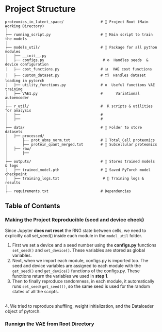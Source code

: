 # Project Structure 
```
proteomics_in_latent_space/                 # 🔹 Project Root (Main Working Directory)
│
├── running_script.py                       # 🔹 Main script to train the models 
│
├── models_util/                            # 🔹 Package for all python modules 
│   ├── __init__.py                        
│   ├── configs.py                           # ⚙️  Handles seeds  & device configuration
│   ├── cost_functions.py                   # 📊  VAE cost functions 
│   ├── custom_dataset.py                   # 🗂️  Handles dataset loading in pytorch
│   ├── utility_functions.py                # ⚙️  Useful functions VAE training  
│   ├── VAE1.py                             #      Variational autoencoder 
│
├── r_util/                                 #  R scripts & utilities for analysis 
│   ├──                                     # 
│   ├──                                     #
│
├── data/                                   # 🔹 Folder to store datasets
│   ├── processed/
│       ├── prot_abms_norm.txt              # 📜 Total Cell proteomics
│       ├── protein_quant_merged.txt        # 📜 Subcellular proteomics   
│   ├── raw/
│       ├──                        
│
├── outputs/                                # 📁 Stores trained models & logs
│   ├── trained_model.pth                   # 🎯 Saved PyTorch model checkpoint
│   ├── training_logs.txt                    # 📄 Training logs & results
│
├── requirements.txt                        # Dependencies

```


## Table of Contents



### Making the Project Reproducible (seed and device check)
Since Jupyter **does not reset** the RNG state between cells, we need to explicitly call set_seed() inside each module in the `model_util` folder.<br>
1. First we set a device and a seed number using the **configs.py** functions `set_seed()` and `set_device()`. These variables are stored as global variables. <br>
2. Next, when we import each module, configs.py is imported too. The seed and device variables are assigned to each module with the `get_seed()` and `get_device()` functions of the configs.py. These functions return the variables we used in **step 1**. <br>
3. Then to finally reproduce randomness, in each module, it automatically runs `set_seed(get_seed())`, so the same seed is used for the random states of all the scripts. 
<br>
4. We tried to reproduce shuffling, weight initialization, and the Dataloader object of pytorch. 

### Runnign the VAE from Root Directory 